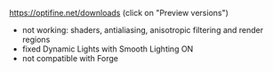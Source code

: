 https://optifine.net/downloads (click on "Preview versions")
 
 - not working: shaders, antialiasing, anisotropic filtering and render regions
 - fixed Dynamic Lights with Smooth Lighting ON
 - not compatible with Forge